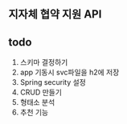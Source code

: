 ## 지자체 협약 지원 API

## todo
1. 스키마 결정하기 
2. app 기동시 svc파일을 h2에 저장
3. Spring security 설정
4. CRUD 만들기
5. 형태소 분석
6. 추천 기능

